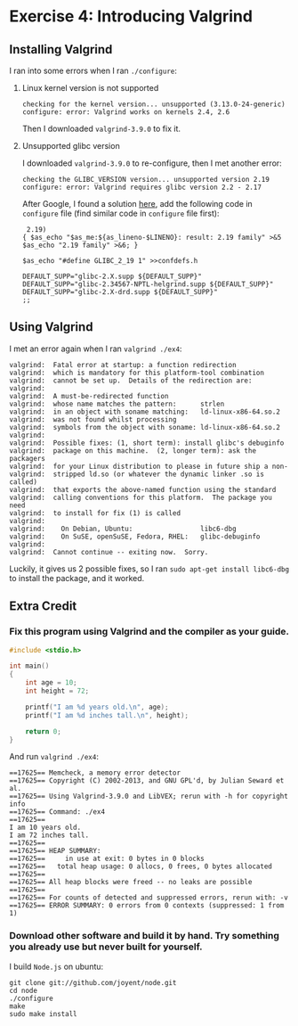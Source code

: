 # Exercise 4: Introducing Valgrind
## Installing Valgrind
I ran into some errors when I ran `./configure`:

1. Linux kernel version is not supported

    ```
    checking for the kernel version... unsupported (3.13.0-24-generic)
    configure: error: Valgrind works on kernels 2.4, 2.6
    ```
    Then I downloaded `valgrind-3.9.0` to fix it.
2. Unsupported glibc version

    I downloaded `valgrind-3.9.0` to re-configure, then I met another error:

    ```
    checking the GLIBC_VERSION version... unsupported version 2.19
    configure: error: Valgrind requires glibc version 2.2 - 2.17
    ```
  
    After Google, I found a solution [here](http://stackoverflow.com/questions/10518734/valgrind-doesnt-accept-newest-version-of-glibc), add the following code in `configure` file (find similar code in `configure` file first):

    ```
     2.19)
    { $as_echo "$as_me:${as_lineno-$LINENO}: result: 2.19 family" >&5
    $as_echo "2.19 family" >&6; }
    
    $as_echo "#define GLIBC_2_19 1" >>confdefs.h
    
    DEFAULT_SUPP="glibc-2.X.supp ${DEFAULT_SUPP}"
    DEFAULT_SUPP="glibc-2.34567-NPTL-helgrind.supp ${DEFAULT_SUPP}"
    DEFAULT_SUPP="glibc-2.X-drd.supp ${DEFAULT_SUPP}"
    ;;
    ```

## Using Valgrind
I met an error again when I ran `valgrind ./ex4`:
```
valgrind:  Fatal error at startup: a function redirection
valgrind:  which is mandatory for this platform-tool combination
valgrind:  cannot be set up.  Details of the redirection are:
valgrind:
valgrind:  A must-be-redirected function
valgrind:  whose name matches the pattern:      strlen
valgrind:  in an object with soname matching:   ld-linux-x86-64.so.2
valgrind:  was not found whilst processing
valgrind:  symbols from the object with soname: ld-linux-x86-64.so.2
valgrind:
valgrind:  Possible fixes: (1, short term): install glibc's debuginfo
valgrind:  package on this machine.  (2, longer term): ask the packagers
valgrind:  for your Linux distribution to please in future ship a non-
valgrind:  stripped ld.so (or whatever the dynamic linker .so is called)
valgrind:  that exports the above-named function using the standard
valgrind:  calling conventions for this platform.  The package you need
valgrind:  to install for fix (1) is called
valgrind:
valgrind:    On Debian, Ubuntu:                 libc6-dbg
valgrind:    On SuSE, openSuSE, Fedora, RHEL:   glibc-debuginfo
valgrind:
valgrind:  Cannot continue -- exiting now.  Sorry.
```
Luckily, it gives us 2 possible fixes, so I ran `sudo apt-get install libc6-dbg` to install the package, and it worked.
## Extra Credit
### Fix this program using Valgrind and the compiler as your guide.
```c
#include <stdio.h>

int main()
{
    int age = 10;
    int height = 72;

    printf("I am %d years old.\n", age);
    printf("I am %d inches tall.\n", height);

    return 0;
}
```

And run `valgrind ./ex4`:
```
==17625== Memcheck, a memory error detector
==17625== Copyright (C) 2002-2013, and GNU GPL'd, by Julian Seward et al.
==17625== Using Valgrind-3.9.0 and LibVEX; rerun with -h for copyright info
==17625== Command: ./ex4
==17625==
I am 10 years old.
I am 72 inches tall.
==17625==
==17625== HEAP SUMMARY:
==17625==     in use at exit: 0 bytes in 0 blocks
==17625==   total heap usage: 0 allocs, 0 frees, 0 bytes allocated
==17625==
==17625== All heap blocks were freed -- no leaks are possible
==17625==
==17625== For counts of detected and suppressed errors, rerun with: -v
==17625== ERROR SUMMARY: 0 errors from 0 contexts (suppressed: 1 from 1)
```
### Download other software and build it by hand. Try something you already use but never built for yourself.
I build `Node.js` on ubuntu:
```
git clone git://github.com/joyent/node.git
cd node
./configure
make
sudo make install
```
